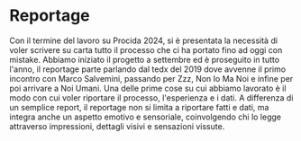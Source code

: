# Reportage
Con il termine del lavoro su Procida 2024, si è presentata la necessità di voler scrivere su carta tutto il processo che ci ha portato fino ad oggi con mistake.
Abbiamo iniziato il progetto a settembre ed è proseguito in tutto l'anno, il reportage parte parlando dal tedx del 2019 dove avvenne il primo incontro con Marco Salvemini, passando per Zzz, Non Io Ma Noi e infine per poi arrivare a Noi Umani.
Una delle prime cose su cui abbiamo lavorato è il modo con cui voler riportare il processo, l'esperienza e i dati. A differenza di un semplice report, il reportage non si limita a riportare fatti e dati, ma integra anche un aspetto emotivo e sensoriale, coinvolgendo chi lo legge attraverso impressioni, dettagli visivi e sensazioni vissute.